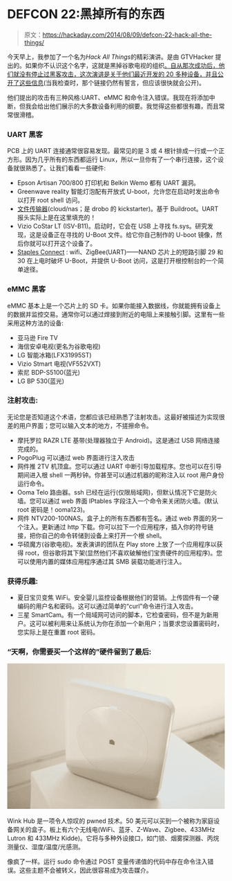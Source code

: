 # DEFCON 22:黑掉所有的东西

> 原文：<https://hackaday.com/2014/08/09/defcon-22-hack-all-the-things/>

今天早上，我参加了一个名为*Hack All Things*的精彩演讲。是由 GTVHacker 提出的。如果你不认识这个名字，这就是黑掉谷歌电视的组织[。自从那次成功后，他们就没有停止过黑客攻击，这次演讲是关于他们最近开发的 20 多种设备，并且](http://hackaday.com/2012/02/20/sony-google-tv-devices-running-unsigned-kernels/)[公开了这些信息](http://dc22.gtvhacker.com/)(当我检查时，那个链接仍然有誓言，但应该很快就会公开)。

他们提出的攻击有三种风格:UART、eMMC 和命令注入错误。我现在将添加中断，但我会给出他们展示的大多数设备利用的纲要。我觉得这些都很有趣，而且常常很滑稽。

### UART 黑客

PCB 上的 UART 连接通常很容易发现。最常见的是 3 或 4 根针排成一行或一个正方形。因为几乎所有的东西都运行 Linux，所以一旦你有了一个串行连接，这个设备就很熟悉了。让我们看看一些硬件:

*   Epson Artisan 700/800 打印机和 Belkin Wemo 都有 UART 漏洞。
*   Greenwave reality 智能灯泡配有开放式 U-boot，允许您在启动时发出命令以打开 root shell 访问。
*   [文件传输器](http://www.filetransporter.com/)(cloud/nas；是 drobo 的 kickstarter)。基于 Buildroot。UART 报头实际上是在这里填充的！
*   Vizio CoStar LT (ISV-B11)。启动时，它会在 USB 上寻找 fs.sys。研究发现，这是设备正在寻找的 U-Boot 文件。给它你自己制作的 U-boot 镜像，然后你就可以打开这个设备了。
*   [Staples Connect](http://www.staples.com/sbd/cre/marketing/staples-connect/) : wifi、ZigBee(UART)——NAND 芯片上的短路引脚 29 和 30 在上电时破坏 U-Boot，并提供 U-Boot 访问，这是打开根控制台的一个简单途径。

### eMMC 黑客

eMMC 基本上是一个芯片上的 SD 卡。如果你能接入数据线，你就能拥有设备上的数据并监控交易。通常你可以通过焊接到附近的电阻上来接触引脚。这里有一些采用这种方法的设备:

*   亚马逊 Fire TV
*   海信安卓电视(更名为谷歌电视)
*   LG 智能冰箱(LFX31995ST)
*   Vizio Stmart 电视(VF552VXT)
*   索尼 BDP-S5100(蓝光)
*   LG BP 530(蓝光)

### 注射攻击:

无论您是否知道这个术语，您都应该已经熟悉了注射攻击。这最好被描述为实现很差的用户界面；您可以输入文本的地方，不搓擦命令。

*   摩托罗拉 RAZR LTE 基带(处理器独立于 Android)。这是通过 USB 网络连接完成的。
*   PogoPlug 可以通过 web 界面进行注入攻击
*   网件推 2TV 机顶盒。您可以通过 UART 中断引导加载程序。您也可以在引导期间进入根 shell 一两秒钟。你甚至可以通过机器的昵称注入以 root 用户身份运行命令。
*   Ooma Telo 路由器。ssh 已经在运行(仅限局域网)，但默认情况下它是防火墙。您可以通过 web 界面 IPtables 字段注入一个命令来关闭防火墙。(默认 root 密码是！ooma123)。
*   网件 NTV200-100NAS。盒子上的所有东西都有签名。通过 web 界面的另一个注入。更新通过 http 下载。你可以拉下一个应用程序，插入你的符号链接，把你自己的命令转储到设备上来打开一个根 shell。
*   华硕魔方(谷歌电视)。发表演讲的团队在 Play store 上放了一个应用程序以获得 root，但谷歌将其下架(显然他们不喜欢破解他们宝贵硬件的应用程序)。您可以使用内置的媒体应用程序通过其 SMB 装载功能进行注入。

### 获得乐趣:

*   夏日宝贝变焦 WiFi。安全婴儿监控设备根据他们的营销。上传固件有一个硬编码的用户名和密码。这可以通过简单的“curl”命令进行注入攻击。
*   三星 SmartCam。有一个局域网可访问的脚本，它检查密码，但不是为新用户。这可以被利用来让系统认为你在添加一个新用户；当要求您设置密码时，您实际上是在重置 root 密码。

### “天啊，你需要买一个这样的”硬件留到了最后:

![wink-hub](img/af552aa20419f36030d609417f2649a6.png)

Wink Hub 是一项令人惊叹的 pwned 技术。50 美元可以买到一个被称为家庭设备网关的盒子。板上有六个无线电(WiFi、蓝牙、Z-Wave、Zigbee、433MHz Lutron 和 433MHz Kidde)。它将与多种外设接口，如门锁、烟雾探测器、丙烷测量仪、湿度/温度/光感测。

像疯了一样。运行 sudo 命令通过 POST 变量传递值的代码中存在命令注入错误。这些主题不会被转义，因此很容易成为攻击媒介。